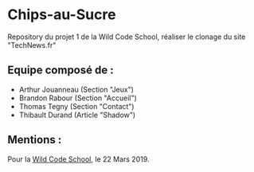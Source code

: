 # Chips-au-Sucre
Repository du projet 1 de la Wild Code School, réaliser le clonage du site "TechNews.fr"
## Equipe composé de :
* Arthur Jouanneau (Section "Jeux")
* Brandon Rabour (Section "Accueil")
* Thomas Tegny (Section "Contact")
* Thibault Durand (Article "Shadow")
## Mentions :
Pour la [Wild Code School](www.wildcodeschool.fr), le 22 Mars 2019.
